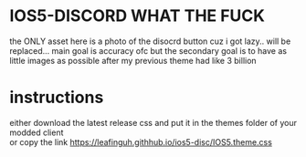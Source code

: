 # IOS5-DISCORD WHAT THE FUCK
the ONLY asset here is a photo of the disocrd button cuz i got lazy.. will be replaced... 
main goal is accuracy ofc but the secondary goal is to have as little images as possible after my previous theme had like 3 billion

# instructions
either download the latest release css and put it in the themes folder of your modded client  
or copy the link https://leafinguh.githhub.io/ios5-disc/IOS5.theme.css
